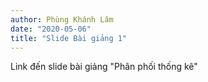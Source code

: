 ```yaml
---
author: Phùng Khánh Lâm
date: "2020-05-06"
title: "Slide Bài giảng 1"
---
```


Link đến slide bài giảng "Phân phối thống kê"



